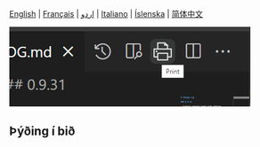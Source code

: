 [English](README.md) | [Français](README.fra.md) | [اردو](README.iri.md) | [Italiano](README.ita.md) | [Íslenska](README.isl.md) | [简体中文](README.zho.md)

![source](assets/print-icon.png) 

## Þýðing í bið